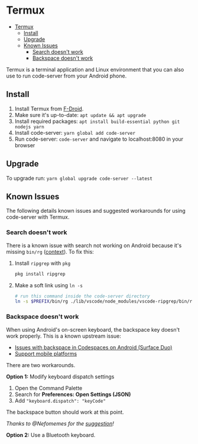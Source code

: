 <!-- START doctoc generated TOC please keep comment here to allow auto update -->
<!-- DON'T EDIT THIS SECTION, INSTEAD RE-RUN doctoc TO UPDATE -->
# Termux

- [Termux](#termux)
  - [Install](#install)
  - [Upgrade](#upgrade)
  - [Known Issues](#known-issues)
    - [Search doesn't work](#search-doesnt-work)
    - [Backspace doesn't work](#backspace-doesnt-work)

<!-- END doctoc generated TOC please keep comment here to allow auto update -->

Termux is a terminal application and Linux environment that you can also use to
run code-server from your Android phone.

## Install

1. Install Termux from [F-Droid](https://f-droid.org/en/packages/com.termux/).
1. Make sure it's up-to-date: `apt update && apt upgrade`
1. Install required packages: `apt install build-essential python git nodejs yarn`
1. Install code-server: `yarn global add code-server`
1. Run code-server: `code-server` and navigate to localhost:8080 in your browser

## Upgrade

To upgrade run: `yarn global upgrade code-server --latest`

## Known Issues

The following details known issues and suggested workarounds for using
code-server with Termux.

### Search doesn't work

There is a known issue with search not working on Android because it's missing
`bin/rg` ([context](https://github.com/cdr/code-server/issues/1730#issuecomment-721515979)). To fix this:

1. Install `ripgrep` with `pkg`

   ```sh
   pkg install ripgrep
   ```

1. Make a soft link using `ln -s`

   ```sh
   # run this command inside the code-server directory
   ln -s $PREFIX/bin/rg ./lib/vscode/node_modules/vscode-ripgrep/bin/rg
   ```

### Backspace doesn't work

When using Android's on-screen keyboard, the backspace key doesn't work
properly. This is a known upstream issue:

- [Issues with backspace in Codespaces on Android (Surface Duo)](https://github.com/microsoft/vscode/issues/107602)
- [Support mobile platforms](https://github.com/xtermjs/xterm.js/issues/1101)

There are two workarounds.

**Option 1:** Modify keyboard dispatch settings

1. Open the Command Palette
2. Search for **Preferences: Open Settings (JSON)**
3. Add `"keyboard.dispatch": "keyCode"`

The backspace button should work at this point.

*Thanks to @Nefomemes for the [suggestion](https://github.com/cdr/code-server/issues/1141#issuecomment-789463707)!*

**Option 2:** Use a Bluetooth keyboard.
